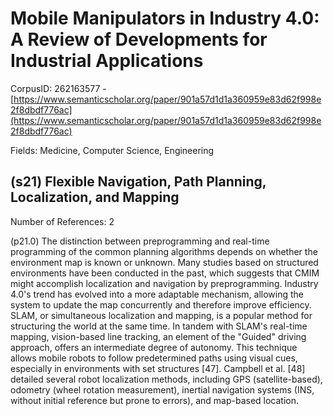 # Mobile Manipulators in Industry 4.0: A Review of Developments for Industrial Applications

CorpusID: 262163577 - [https://www.semanticscholar.org/paper/901a57d1d1a360959e83d62f998e2f8dbdf776ac](https://www.semanticscholar.org/paper/901a57d1d1a360959e83d62f998e2f8dbdf776ac)

Fields: Medicine, Computer Science, Engineering

## (s21) Flexible Navigation, Path Planning, Localization, and Mapping
Number of References: 2

(p21.0) The distinction between preprogramming and real-time programming of the common planning algorithms depends on whether the environment map is known or unknown. Many studies based on structured environments have been conducted in the past, which suggests that CMIM might accomplish localization and navigation by preprogramming. Industry 4.0's trend has evolved into a more adaptable mechanism, allowing the system to update the map concurrently and therefore improve efficiency. SLAM, or simultaneous localization and mapping, is a popular method for structuring the world at the same time. In tandem with SLAM's real-time mapping, vision-based line tracking, an element of the "Guided" driving approach, offers an intermediate degree of autonomy. This technique allows mobile robots to follow predetermined paths using visual cues, especially in environments with set structures [47]. Campbell et al. [48] detailed several robot localization methods, including GPS (satellite-based), odometry (wheel rotation measurement), inertial navigation systems (INS, without initial reference but prone to errors), and map-based location.
